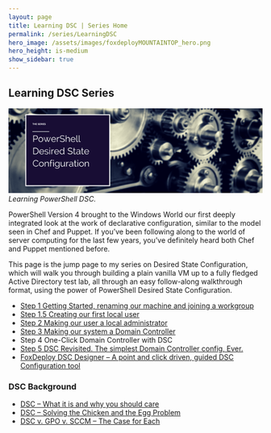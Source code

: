 ```yaml
---
layout: page
title: Learning DSC | Series Home
permalink: /series/LearningDSC
hero_image: /assets/images/foxdeployMOUNTAINTOP_hero.png
hero_height: is-medium
show_sidebar: true
---
```

## Learning DSC Series


![Depicts complex machinery and states 'PowerShell Desired State Configuration Series](images/series_powershellDsc.png)
<em>Learning PowerShell DSC.</em>


PowerShell Version 4 brought to the Windows World our first deeply integrated look at the work of declarative configuration, similar to the model seen in Chef and Puppet.  If you’ve been following along to the world of server computing for the last few years, you’ve definitely heard both Chef and Puppet mentioned before.

This page is the jump page to my series on Desired State Configuration, which will walk you through building a plain vanilla VM up to a fully fledged Active Directory test lab, all through an easy follow-along walkthrough format, using the power of PowerShell Desired State Configuration.

* [Step 1 Getting Started, renaming our machine and joining a workgroup](/2015/03/20/part-i-building-an-ad-domain-testlab-with-dsc)
* [Step 1.5 Creating our first local user](/2015/03/26/part-i-5-creating-a-user-for-our-testlab-with-dsc)
* [Step 2 Making our user a local administrator](/2015/03/31/building-on-our-configuration-from-last-week-we-add-our-user-to-the-local-admin-group-using-dsc)
* [Step 3 Making our system a Domain Controller](/2015/04/03/part-iii-dsc-making-our-domain-controller)
* Step 4 One-Click Domain Controller with DSC
* [Step 5 DSC Revisited.  The simplest Domain Controller config, Ever.](/2015/12/02/dsc-the-simplest-domain-controller-config-ever)
* [FoxDeploy DSC Designer – A point and click driven, guided DSC Configuration tool](/2016/09/20/part-v-introducing-the-foxdeploy-dsc-designer)

### DSC Background

* [DSC – What it is and why you should care](/2014/03/10/desired-state-configuration-what-it-is-and-why-you-should-care)
* [DSC – Solving the Chicken and the Egg Problem](/2014/12/03/100th-post-placeholder)
* [DSC v. GPO v. SCCM – The Case for Each](/2016/02/25/dsc-vs-gpo-vs-sccm-the-case-for-each)
